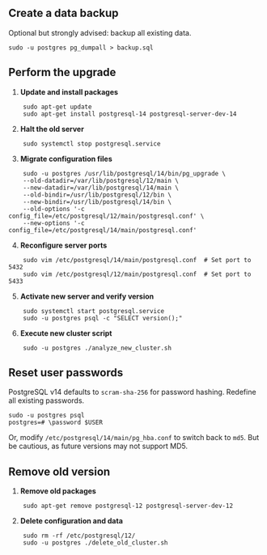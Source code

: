 ## Create a data backup

Optional but strongly advised: backup all existing data.

```nohighlight
sudo -u postgres pg_dumpall > backup.sql
```

## Perform the upgrade

1. **Update and install packages**

```nohighlight
    sudo apt-get update
    sudo apt-get install postgresql-14 postgresql-server-dev-14
```
  
2. **Halt the old server**

```nohighlight
    sudo systemctl stop postgresql.service
```
  
3. **Migrate configuration files**

```nohighlight
    sudo -u postgres /usr/lib/postgresql/14/bin/pg_upgrade \
    --old-datadir=/var/lib/postgresql/12/main \
    --new-datadir=/var/lib/postgresql/14/main \
    --old-bindir=/usr/lib/postgresql/12/bin \
    --new-bindir=/usr/lib/postgresql/14/bin \
    --old-options '-c config_file=/etc/postgresql/12/main/postgresql.conf' \
    --new-options '-c config_file=/etc/postgresql/14/main/postgresql.conf'
```
  
4. **Reconfigure server ports**

```nohighlight
    sudo vim /etc/postgresql/14/main/postgresql.conf  # Set port to 5432
    sudo vim /etc/postgresql/12/main/postgresql.conf  # Set port to 5433
```
  
5. **Activate new server and verify version**

```nohighlight
    sudo systemctl start postgresql.service
    sudo -u postgres psql -c "SELECT version();"
```

6. **Execute new cluster script**

```nohighlight
    sudo -u postgres ./analyze_new_cluster.sh
```

## Reset user passwords

PostgreSQL v14 defaults to `scram-sha-256` for password hashing. Redefine all existing passwords.

```nohighlight
sudo -u postgres psql
postgres=# \password $USER
```

Or, modify `/etc/postgresql/14/main/pg_hba.conf` to switch back to `md5`. But be cautious, as future versions may not support MD5.

## Remove old version

1. **Remove old packages**

```nohighlight
    sudo apt-get remove postgresql-12 postgresql-server-dev-12
```

2. **Delete configuration and data**

```nohighlight
    sudo rm -rf /etc/postgresql/12/
    sudo -u postgres ./delete_old_cluster.sh
```


